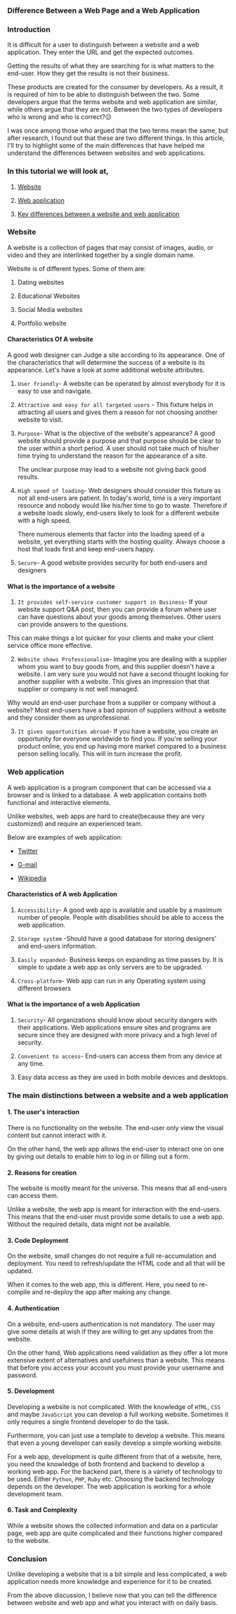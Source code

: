 ### Difference Between a Web Page and a Web Application

### Introduction

It is difficult for a user to distinguish between a website and a web application. They enter the URL and get the expected outcomes.

Getting the results of what they are searching for is what matters to the end-user. How they get the results is not their business.

These products are created for the consumer by developers. As a result, it is required of him to be able to distinguish between the two. Some developers argue that the terms website and web application are similar, while others argue that they are not. Between the two types of developers who is wrong and who is correct?😕

I was once among those who argued that the two terms mean the same, but after research, I found out that these are two different things. In this article, I'll try to highlight some of the main differences that have helped me understand the differences between websites and web applications.

### In this tutorial we will look at,

1. [Website](#website)

2. [Web application](#web-application)

3. [Key differences between a website and web application](#key-differences-between-a-website-and-web-application)

### Website

A website is a collection of pages that may consist of images, audio, or video and they are interlinked together by a single domain name.

Website is of different types. Some of them are:

1. Dating websites

2. Educational Websites

3. Social Media websites

4. Portfolio website

#### Characteristics Of A website

A good web designer can Judge a site according to its appearance. One of the characteristics that will determine the success of a website is its appearance. Let's have a look at some additional website attributes.

1. ``User friendly``- A website can be operated by almost everybody for it is easy to use and navigate.

2. ``Attractive and easy for all targeted users`` - This fixture helps in attracting all users and gives them a reason for not choosing another website to visit.

3. ``Purpose``- What is the objective of the website's appearance? A good website should provide a purpose and that purpose should be clear to the user within a short period. A user should not take much of his/her time trying to understand the reason for the appearance of a site.

   The unclear purpose may lead to a website not giving back good results.

4. ``High speed of loading``- Web designers should consider this fixture as not all end-users are patient. In today's world, time is a very important resource and nobody would like his/her time to go to waste. Therefore if a website loads slowly, end-users likely to look for a different website with a high speed.

    There numerous elements that factor into the loading speed of a website, yet everything starts with the hosting quality. Always choose a host that loads first and keep end-users happy.

5. ``Secure``- A good website provides security for both end-users and designers

#### What is the importance of a website

1. ``It provides self-service customer support in Business``- If your website support Q&A post, then you can provide a forum where user can have questions about your goods among themselves. Other users can provide answers to the questions.

This can make things a lot quicker for your clients and make your client service office more effective.

2. ``Website shows Professionalism``- Imagine you are dealing with a supplier whom you want to buy goods from, and this supplier doesn't have a website. I am very sure you would not have a second thought looking for another supplier with a website. This gives an impression that that supplier or company is not well managed.

  Why would an end-user purchase from a supplier or company without a website? Most end-users have a bad opinion of suppliers without a website and they consider them as unprofessional.

3. ``It gives opportunities abroad``- If you have a website, you create an opportunity for everyone worldwide to find you. If you're selling your product online, you end up having more market compared to a business person selling locally. This will in turn increase the profit. 

### Web application

A web application is a program component that can be accessed via a browser and is linked to a database. A web application contains both functional and interactive elements.

Unlike websites, web apps are hard to create(because they are very customized) and require an experienced team.

Below are examples of web application:

- [Twitter](https://twitter.com/?lang=en)

- [G-mail](https://mail.google.com/)

- [Wikipedia](https://www.wikipedia.org/)

#### Characteristics of A web Application

1. ``Accessibility``- A good web app is available and usable by a maximum number of people. People with disabilities should be able to access the web application.

2. ``Storage system`` -Should have a good database for storing designers' and end-users information.

3. ``Easily expanded``- Business keeps on expanding as time passes by. It is simple to update a web app as only servers are to be upgraded.

4. `Cross-platform`- Web app can run in any Operating system using different browsers

#### What is the importance of a web Application

1. `Security`- All organizations should know about security dangers with their applications. Web applications ensure sites and programs are secure since they are designed with more privacy and a high level of security. 

2. `Convenient to access`- End-users can access them from any device at any time.

3. Easy data access as they are used in both mobile devices and desktops.

### The main distinctions between a website and a web application

#### 1. The user's interaction

There is no functionality on the website. The end-user only view the visual content but cannot interact with it. 

On the other hand, the web app allows the end-user to interact one on one by giving out details to enable him to log in or filling out a form.

#### 2. Reasons for creation

The website is mostly meant for the universe. This means that all end-users can access them.

Unlike a website, the web app is meant for interaction with the end-users. This means that the end-user must provide some details to use a web app. Without the required details, data might not be available.

#### 3. Code Deployment

On the website, small changes do not require a full re-accumulation and deployment. You need to refresh/update the HTML code and all that will be updated. 

When it comes to the web app, this is different. Here, you need to re-compile and re-deploy the app after making any change.

#### 4. Authentication

On a website, end-users authentication is not mandatory. The user may give some details at wish if they are willing to get any updates from the website.

On the other hand, Web applications need validation as they offer a lot more extensive extent of alternatives and usefulness than a website. This means that before you access your account you must provide your username and password.

#### 5. Development

Developing a website is not complicated. With the knowledge of `HTML`, `CSS` and maybe `JavaScript` you can develop a full working website. Sometimes it only requires a single frontend developer to do the task.

Furthermore, you can just use a template to develop a website. This means that even a young developer can easily develop a simple working website.

For a web app, development is quite different from that of a website, here, you need the knowledge of both frontend and backend to develop a working web app. For the backend part, there is a variety of technology to be used. Either ``Python``, `PHP`, `Ruby` etc. Choosing the backend technology depends on the developer. The web application is working for a whole development team.  

#### 6. Task and Complexity

While a website shows the collected information and data on a particular page, web app are quite complicated and their functions higher compared to the website.

### Conclusion

Unlike developing a website that is a bit simple and less complicated, a web application needs more knowledge and experience for it to be created.

From the above discussion, I believe now that you can tell the difference between website and web app and what you interact with on daily basis.